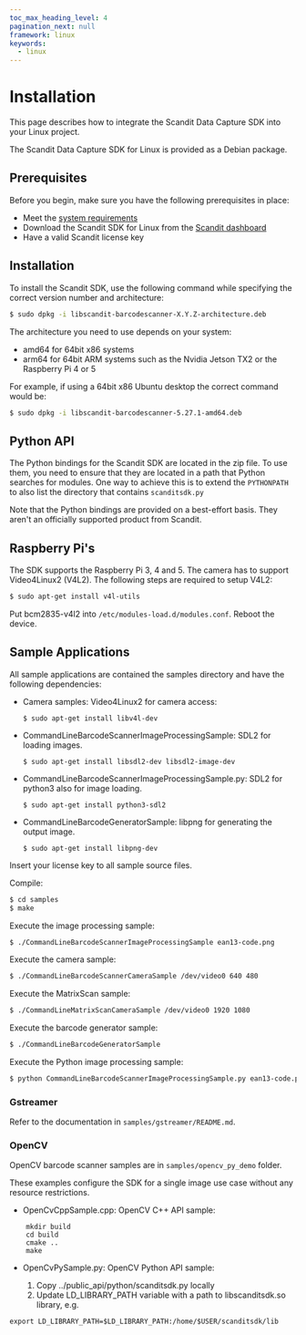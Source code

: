 ```yaml
---
toc_max_heading_level: 4
pagination_next: null
framework: linux
keywords:
  - linux
---
```


# Installation

This page describes how to integrate the Scandit Data Capture SDK into your Linux project.

The Scandit Data Capture SDK for Linux is provided as a Debian package.

## Prerequisites

Before you begin, make sure you have the following prerequisites in place:

* Meet the [system requirements](/system-requirements.md#linux)
* Download the Scandit SDK for Linux from the [Scandit dashboard](https://ssl.scandit.com/dashboard/sign-in)
* Have a valid Scandit license key

## Installation

To install the Scandit SDK, use the following command while specifying the correct version number and architecture:

```bash
$ sudo dpkg -i libscandit-barcodescanner-X.Y.Z-architecture.deb
```

The architecture you need to use depends on your system:

- amd64 for 64bit x86 systems
- arm64 for 64bit ARM systems such as the Nvidia Jetson TX2 or the Raspberry Pi 4 or 5

For example, if using a 64bit x86 Ubuntu desktop the correct command would be:

```bash 
$ sudo dpkg -i libscandit-barcodescanner-5.27.1-amd64.deb
```

## Python API

The Python bindings for the Scandit SDK are located in the zip file. To use
them, you need to ensure that they are located in a path that Python
searches for modules. One way to achieve this is to extend the `PYTHONPATH`
to also list the directory that contains `scanditsdk.py`

Note that the Python bindings are provided on a best-effort basis. They
aren't an officially supported product from Scandit.

## Raspberry Pi's

The SDK supports the Raspberry Pi 3, 4 and 5. The camera has to support 
Video4Linux2 (V4L2). The following steps are required to setup V4L2:

```bash
$ sudo apt-get install v4l-utils
```

Put bcm2835-v4l2 into `/etc/modules-load.d/modules.conf`.
Reboot the device.

## Sample Applications

All sample applications are contained the samples directory and have the following dependencies:

 * Camera samples: Video4Linux2 for camera access:
 
    `$ sudo apt-get install libv4l-dev`
    
 * CommandLineBarcodeScannerImageProcessingSample: SDL2 for loading images.
 
    `$ sudo apt-get install libsdl2-dev libsdl2-image-dev`
    
 * CommandLineBarcodeScannerImageProcessingSample.py: SDL2 for python3 also for image loading.
 
    `$ sudo apt-get install python3-sdl2`
    
 * CommandLineBarcodeGeneratorSample: libpng for generating the output image.
 
    `$ sudo apt-get install libpng-dev`

Insert your license key to all sample source files.

Compile:
```bash
$ cd samples
$ make
```

Execute the image processing sample:
```bash
$ ./CommandLineBarcodeScannerImageProcessingSample ean13-code.png
```

Execute the camera sample:
```bash
$ ./CommandLineBarcodeScannerCameraSample /dev/video0 640 480
```

Execute the MatrixScan sample:
```bash
$ ./CommandLineMatrixScanCameraSample /dev/video0 1920 1080
```

Execute the barcode generator sample:
```bash
$ ./CommandLineBarcodeGeneratorSample
```

Execute the Python image processing sample:
```bash
$ python CommandLineBarcodeScannerImageProcessingSample.py ean13-code.png
```

### Gstreamer

Refer to the documentation in `samples/gstreamer/README.md`.

### OpenCV

OpenCV barcode scanner samples are in `samples/opencv_py_demo` folder.

These examples configure the SDK for a single image use case without any
resource restrictions.

* OpenCvCppSample.cpp: OpenCV C++ API sample:

```
    mkdir build
    cd build
    cmake ..
    make
```

* OpenCvPySample.py: OpenCV Python API sample:

  1. Copy ../public_api/python/scanditsdk.py locally
  2. Update LD_LIBRARY_PATH variable with a path to libscanditsdk.so library, e.g.

```
export LD_LIBRARY_PATH=$LD_LIBRARY_PATH:/home/$USER/scanditsdk/lib
```
